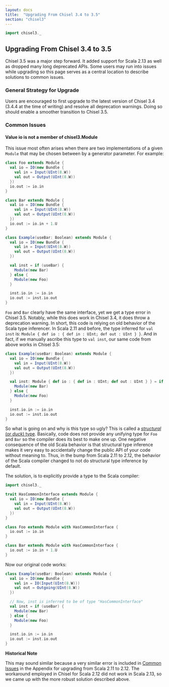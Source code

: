 ```yaml
---
layout: docs
title:  "Upgrading From Chisel 3.4 to 3.5"
section: "chisel3"
---
```


<!-- Prelude -->
```scala mdoc:invisible
import chisel3._
```
<!-- End Prelude -->

## Upgrading From Chisel 3.4 to 3.5

Chisel 3.5 was a major step forward. It added support for Scala 2.13 as well as dropped many long deprecated APIs.
Some users may run into issues while upgrading so this page serves as a central location to describe solutions to common issues.


### General Strategy for Upgrade

Users are encouraged to first upgrade to the latest version of Chisel 3.4 (3.4.4 at the time of writing) and resolve all deprecation warnings. Doing so should enable a smoother transition to Chisel 3.5.

### Common Issues

#### Value io is not a member of chisel3.Module

This issue most often arises when there are two implementations of a given `Module` that may be chosen between by a generator parameter.
For example:

```scala mdoc
class Foo extends Module {
  val io = IO(new Bundle {
    val in = Input(UInt(8.W))
    val out = Output(UInt(8.W))
  })
  io.out := io.in
}

class Bar extends Module {
  val io = IO(new Bundle {
    val in = Input(UInt(8.W))
    val out = Output(UInt(8.W))
  })
  io.out := io.in + 1.U
}
```

```scala mdoc:fail
class Example(useBar: Boolean) extends Module {
  val io = IO(new Bundle {
    val in = Input(UInt(8.W))
    val out = Output(UInt(8.W))
  })

  val inst = if (useBar) {
    Module(new Bar)
  } else {
    Module(new Foo)
  }

  inst.io.in := io.in
  io.out := inst.io.out
}
```

`Foo` and `Bar` clearly have the same interface, yet we get a type error in Chisel 3.5.
Notably, while this does work in Chisel 3.4, it does throw a deprecation warning.
In short, this code is relying on old behavior of the Scala type inferencer.
In Scala 2.11 and before, the type inferred for `val inst` is: `Module { def io : { def in : UInt; def out : UInt } }`.
And in fact, if we manually ascribe this type to `val inst`, our same code from above works in Chisel 3.5:

```scala mdoc
class Example(useBar: Boolean) extends Module {
  val io = IO(new Bundle {
    val in = Input(UInt(8.W))
    val out = Output(UInt(8.W))
  })

  val inst: Module { def io : { def in : UInt; def out : UInt } } = if (useBar) {
    Module(new Bar)
  } else {
    Module(new Foo)
  }

  inst.io.in := io.in
  io.out := inst.io.out
}
```

So what is going on and why is this type so ugly?
This is called a [_structural_ (or _duck_) type](https://en.wikipedia.org/wiki/Structural_type_system).
Basically, code does not provide any unifying type for `Foo` and `Bar` so the compiler does its best to make one up.
One negative consequence of the old Scala behavior is that structural type inference makes it very easy to accidentally
change the public API of your code without meaning to.
Thus, in the bump from Scala 2.11 to 2.12, the behavior of the Scala compiler changed to not do structural type inference by default.

The solution, is to explicitly provide a type to the Scala compiler:

```scala mdoc:invisible:reset
import chisel3._
```

```scala mdoc
trait HasCommonInterface extends Module {
  val io = IO(new Bundle {
    val in = Input(UInt(8.W))
    val out = Output(UInt(8.W))
  })
}

class Foo extends Module with HasCommonInterface {
  io.out := io.in
}

class Bar extends Module with HasCommonInterface {
  io.out := io.in + 1.U
}
```

Now our original code works:

```scala mdoc
class Example(useBar: Boolean) extends Module {
  val io = IO(new Bundle {
    val in = IO(Input(UInt(8.W)))
    val out = Outgoing(UInt(8.W))
  })

  // Now, inst is inferred to be of type "HasCommonInterface"
  val inst = if (useBar) {
    Module(new Bar)
  } else {
    Module(new Foo)
  }

  inst.io.in := io.in
  io.out := inst.io.out
}
```

**Historical Note**

This may sound similar because a very similar error is included in [Common Issues](upgrading-from-scala-2-11#common-issues) in the Appendix for upgrading from Scala 2.11 to 2.12.
The workaround employed in Chisel for Scala 2.12 did not work in Scala 2.13, so we came up with the more robust solution described above.

